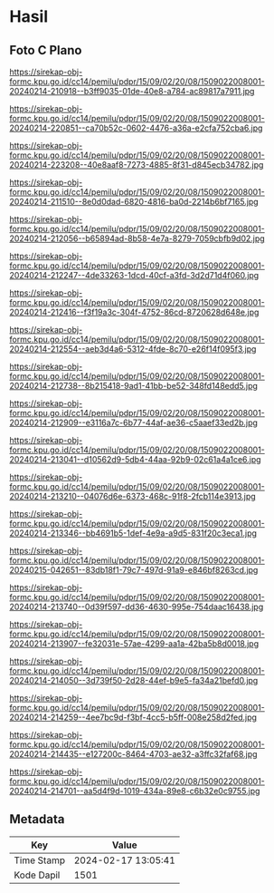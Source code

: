 # Hasil

## Foto C Plano

https://sirekap-obj-formc.kpu.go.id/cc14/pemilu/pdpr/15/09/02/20/08/1509022008001-20240214-210918--b3ff9035-01de-40e8-a784-ac89817a7911.jpg

https://sirekap-obj-formc.kpu.go.id/cc14/pemilu/pdpr/15/09/02/20/08/1509022008001-20240214-220851--ca70b52c-0602-4476-a36a-e2cfa752cba6.jpg

https://sirekap-obj-formc.kpu.go.id/cc14/pemilu/pdpr/15/09/02/20/08/1509022008001-20240214-223208--40e8aaf8-7273-4885-8f31-d845ecb34782.jpg

https://sirekap-obj-formc.kpu.go.id/cc14/pemilu/pdpr/15/09/02/20/08/1509022008001-20240214-211510--8e0d0dad-6820-4816-ba0d-2214b6bf7165.jpg

https://sirekap-obj-formc.kpu.go.id/cc14/pemilu/pdpr/15/09/02/20/08/1509022008001-20240214-212056--b65894ad-8b58-4e7a-8279-7059cbfb9d02.jpg

https://sirekap-obj-formc.kpu.go.id/cc14/pemilu/pdpr/15/09/02/20/08/1509022008001-20240214-212247--4de33263-1dcd-40cf-a3fd-3d2d71d4f060.jpg

https://sirekap-obj-formc.kpu.go.id/cc14/pemilu/pdpr/15/09/02/20/08/1509022008001-20240214-212416--f3f19a3c-304f-4752-86cd-8720628d648e.jpg

https://sirekap-obj-formc.kpu.go.id/cc14/pemilu/pdpr/15/09/02/20/08/1509022008001-20240214-212554--aeb3d4a6-5312-4fde-8c70-e26f14f095f3.jpg

https://sirekap-obj-formc.kpu.go.id/cc14/pemilu/pdpr/15/09/02/20/08/1509022008001-20240214-212738--8b215418-9ad1-41bb-be52-348fd148edd5.jpg

https://sirekap-obj-formc.kpu.go.id/cc14/pemilu/pdpr/15/09/02/20/08/1509022008001-20240214-212909--e3116a7c-6b77-44af-ae36-c5aaef33ed2b.jpg

https://sirekap-obj-formc.kpu.go.id/cc14/pemilu/pdpr/15/09/02/20/08/1509022008001-20240214-213041--d10562d9-5db4-44aa-92b9-02c61a4a1ce6.jpg

https://sirekap-obj-formc.kpu.go.id/cc14/pemilu/pdpr/15/09/02/20/08/1509022008001-20240214-213210--04076d6e-6373-468c-91f8-2fcb114e3913.jpg

https://sirekap-obj-formc.kpu.go.id/cc14/pemilu/pdpr/15/09/02/20/08/1509022008001-20240214-213346--bb4691b5-1def-4e9a-a9d5-831f20c3eca1.jpg

https://sirekap-obj-formc.kpu.go.id/cc14/pemilu/pdpr/15/09/02/20/08/1509022008001-20240215-042651--83db18f1-79c7-497d-91a9-e846bf8263cd.jpg

https://sirekap-obj-formc.kpu.go.id/cc14/pemilu/pdpr/15/09/02/20/08/1509022008001-20240214-213740--0d39f597-dd36-4630-995e-754daac16438.jpg

https://sirekap-obj-formc.kpu.go.id/cc14/pemilu/pdpr/15/09/02/20/08/1509022008001-20240214-213907--fe32031e-57ae-4299-aa1a-42ba5b8d0018.jpg

https://sirekap-obj-formc.kpu.go.id/cc14/pemilu/pdpr/15/09/02/20/08/1509022008001-20240214-214050--3d739f50-2d28-44ef-b9e5-fa34a21befd0.jpg

https://sirekap-obj-formc.kpu.go.id/cc14/pemilu/pdpr/15/09/02/20/08/1509022008001-20240214-214259--4ee7bc9d-f3bf-4cc5-b5ff-008e258d2fed.jpg

https://sirekap-obj-formc.kpu.go.id/cc14/pemilu/pdpr/15/09/02/20/08/1509022008001-20240214-214435--e127200c-8464-4703-ae32-a3ffc32faf68.jpg

https://sirekap-obj-formc.kpu.go.id/cc14/pemilu/pdpr/15/09/02/20/08/1509022008001-20240214-214701--aa5d4f9d-1019-434a-89e8-c6b32e0c9755.jpg


## Metadata

| Key        | Value               |
| ---------- | ------------------- |
| Time Stamp | 2024-02-17 13:05:41 |
| Kode Dapil | 1501                |



